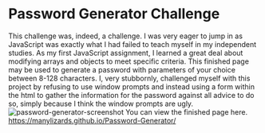 # Password Generator Challenge
This challenge was, indeed, a challenge. I was very eager to jump in as JavaScript was exactly what I had failed to teach myself in my independent studies. As my first JavaScript assignment, I learned a great deal about modifying arrays and objects to meet specific criteria. This finished page may be used to generate a password with parameters of your choice between 8-128 characters. I, very stubbornly, challenged myself with this project by refusing to use window prompts and instead using a form within the html to gather the information for the password against all advice to do so, simply because I think the window prompts are ugly.
![password-generator-screenshot](https://user-images.githubusercontent.com/96992560/193664505-568cc79a-1313-483a-841c-0a523bdc2cda.png)
You can view the finished page here. 
https://manylizards.github.io/Password-Generator/
